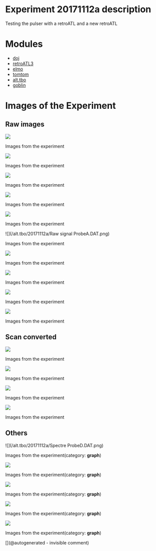 # Experiment 20171112a description

Testing the pulser with a retroATL and a new retroATL





# Modules

* [doj](/doj/)
* [retroATL3](/retroATL3/)
* [elmo](/elmo/)
* [tomtom](/tomtom/)
* [alt.tbo](/alt.tbo/)
* [goblin](/goblin/)




# Images of the Experiment

## Raw images

![](/alt.tbo/20171112a/Unpacking_ProbeC.jpg)

Images from the experiment

![](/alt.tbo/20171112a/Unpacking_ProbeB.jpg)

Images from the experiment

![](/alt.tbo/20171112a/Unpacking_NewProbe.jpg)

Images from the experiment

![](/alt.tbo/20171112a/Unpacking_ProbeA.jpg)

Images from the experiment

![](/alt.tbo/20171112a/Unpacking_ProbeD.jpg)

Images from the experiment

![](/alt.tbo/20171112a/Raw signal ProbeA.DAT.png)

Images from the experiment

![](/alt.tbo/20171112a/Raw_signal_ProbeD.DAT.png)

Images from the experiment

![](/alt.tbo/20171112a/Raw_signal_ProbeB.DAT.png)

Images from the experiment

![](/alt.tbo/20171112a/Raw_signal_NewProbe.DAT.png)

Images from the experiment

![](/alt.tbo/20171112a/Raw_signal_ProbeC.DAT.png)

Images from the experiment

## Scan converted

![](/alt.tbo/20171112a/ImagesIn_ProbeB.jpg)

Images from the experiment

![](/alt.tbo/20171112a/ImagesIn_ProbeD.jpg)

Images from the experiment

![](/alt.tbo/20171112a/ImagesIn_ProbeA.jpg)

Images from the experiment

![](/alt.tbo/20171112a/ImagesIn_ProbeC.jpg)

Images from the experiment

## Others

![](/alt.tbo/20171112a/Spectre ProbeD.DAT.png)

Images from the experiment(category: __graph__)

![](/alt.tbo/20171112a/Spectre_ProbeA.DAT.png)

Images from the experiment(category: __graph__)

![](/alt.tbo/20171112a/Spectre_ProbeC.DAT.png)

Images from the experiment(category: __graph__)

![](/alt.tbo/20171112a/Spectre_ProbeB.DAT.png)

Images from the experiment(category: __graph__)

![](/alt.tbo/20171112a/Spectre_NewProbe.DAT.png)

Images from the experiment(category: __graph__)










[](@autogenerated - invisible comment)